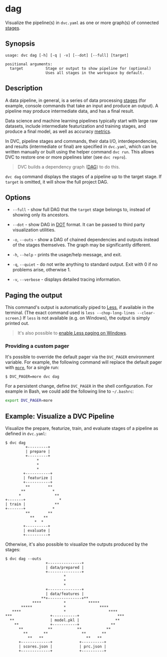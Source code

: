 # dag

Visualize the pipeline(s) in `dvc.yaml` as one or more graph(s) of connected
[stages](/doc/command-reference/run).

## Synopsis

```usage
usage: dvc dag [-h] [-q | -v] [--dot] [--full] [target]

positional arguments:
  target          Stage or output to show pipeline for (optional)
                  Uses all stages in the workspace by default.
```

## Description

A data pipeline, in general, is a series of data processing
[stages](/doc/command-reference/run) (for example, console commands that take an
input and produce an <abbr>output</abbr>). A pipeline may produce intermediate
data, and has a final result.

Data science and machine learning pipelines typically start with large raw
datasets, include intermediate featurization and training stages, and produce a
final model, as well as accuracy [metrics](/doc/command-reference/metrics).

In DVC, pipeline stages and commands, their data I/O, interdependencies, and
results (intermediate or final) are specified in `dvc.yaml`, which can be
written manually or built using the helper command `dvc run`. This allows DVC to
restore one or more pipelines later (see `dvc repro`).

> DVC builds a dependency graph
> ([DAG](https://en.wikipedia.org/wiki/Directed_acyclic_graph)) to do this.

`dvc dag` command displays the stages of a pipeline up to the target stage. If
`target` is omitted, it will show the full project DAG.

## Options

- `--full` - show full DAG that the `target` stage belongs to, instead of
  showing only its ancestors.

- `--dot` - show DAG in
  [DOT](<https://en.wikipedia.org/wiki/DOT_(graph_description_language)>)
  format. It can be passed to third party visualization utilities.

- `-o`, `--outs` - show a DAG of chained dependencies and outputs instead of the
  stages themselves. The graph may be significantly different.

- `-h`, `--help` - prints the usage/help message, and exit.

- `-q`, `--quiet` - do not write anything to standard output. Exit with 0 if no
  problems arise, otherwise 1.

- `-v`, `--verbose` - displays detailed tracing information.

## Paging the output

This command's output is automatically piped to
[Less](<https://en.wikipedia.org/wiki/Less_(Unix)>), if available in the
terminal. (The exact command used is `less --chop-long-lines --clear-screen`.)
If `less` is not available (e.g. on Windows), the output is simply printed out.

> It's also possible to
> [enable Less paging on Windows](/doc/user-guide/running-dvc-on-windows#enabling-paging-with-less).

### Providing a custom pager

It's possible to override the default pager via the `DVC_PAGER` environment
variable. For example, the following command will replace the default pager with
[`more`](<https://en.wikipedia.org/wiki/More_(command)>), for a single run:

```dvc
$ DVC_PAGER=more dvc dag
```

For a persistent change, define `DVC_PAGER` in the shell configuration. For
example in Bash, we could add the following line to `~/.bashrc`:

```bash
export DVC_PAGER=more
```

## Example: Visualize a DVC Pipeline

Visualize the prepare, featurize, train, and evaluate stages of a pipeline as
defined in `dvc.yaml`:

```dvc
$ dvc dag
         +---------+
         | prepare |
         +---------+
              *
              *
              *
        +-----------+
        | featurize |
        +-----------+
         **        **
       **            *
      *               **
+-------+               *
| train |             **
+-------+            *
         **        **
           **    **
             *  *
        +----------+
        | evaluate |
        +----------+
```

Otherwise, it's also possible to visualize the outputs produced by the stages:

```dvc
$ dvc dag --outs
                  +---------------+
                  | data/prepared |
                  +---------------+
                          *
                          *
                          *
                  +---------------+
                  | data/features |
                **+---------------+**
            ****          *          *****
       *****              *               ****
   ****                   *                   ****
***                 +-----------+                 ***
  **                | model.pkl |                **
    **              +-----------+              **
      **           **           **           **
        **       **               **       **
          **   **                   **   **
      +-------------+            +----------+
      | scores.json |            | prc.json |
      +-------------+            +----------+
```
